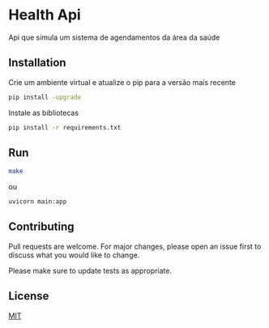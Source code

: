# Health Api

Api que simula um sistema de agendamentos da área da saúde

## Installation

Crie um ambiente virtual e atualize o pip para a versão mais recente

```bash
pip install -upgrade 
```
Instale as bibliotecas
```bash
pip install -r requirements.txt
```

## Run
```bash
make
```
ou
```bash
uvicorn main:app
```
## Contributing
Pull requests are welcome. For major changes, please open an issue first to discuss what you would like to change.

Please make sure to update tests as appropriate.

## License
[MIT](https://choosealicense.com/licenses/mit/)